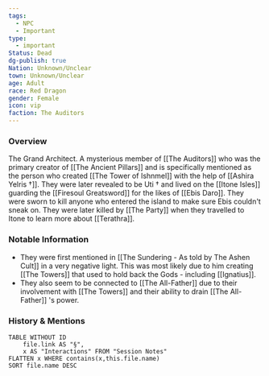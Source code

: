 ```yaml
---
tags:
  - NPC
  - Important
type:
  - important
Status: Dead
dg-publish: true
Nation: Unknown/Unclear
town: Unknown/Unclear
age: Adult
race: Red Dragon
gender: Female
icon: vip
faction: The Auditors
---
```


### Overview
The Grand Architect. A mysterious member of [[The Auditors]] who was the primary creator of [[The Ancient Pillars]] and is specifically mentioned as the person who created [[The Tower of Ishnmel]] with the help of [[Ashira Yelris †]]. They were later revealed to be Uti † and lived on the [[Itone Isles]] guarding the [[Firesoul Greatsword]] for the likes of [[Ebis Daro]]. They were sworn to kill anyone who entered the island to make sure Ebis couldn't sneak on. They were later killed by [[The Party]] when they travelled to Itone to learn more about [[Terathra]]. 

### Notable Information
- They were first mentioned in [[The Sundering - As told by The Ashen Cult]] in a very negative light. This was most likely due to him creating [[The Towers]] that used to hold back the Gods - including [[Ignatius]]. 
- They also seem to be connected to [[The All-Father]] due to their involvement with [[The Towers]] and their ability to drain [[The All-Father]] 's power.

### History & Mentions
```dataview
TABLE WITHOUT ID
	file.link AS "§", 
	x AS "Interactions" FROM "Session Notes"
FLATTEN x WHERE contains(x,this.file.name) 
SORT file.name DESC
```